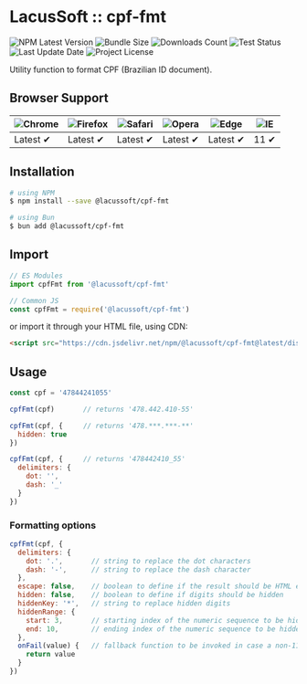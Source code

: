 # LacusSoft :: cpf-fmt

![NPM Latest Version](https://img.shields.io/npm/v/@lacussoft/cpf-fmt)
![Bundle Size](https://img.shields.io/bundlephobia/min/@lacussoft/cpf-fmt?label=bundle%20size)
![Downloads Count](https://img.shields.io/npm/dm/@lacussoft/cpf-fmt.svg)
![Test Status](https://img.shields.io/github/actions/workflow/status/juliolmuller/cpf-utils-js/release.yml?label=ci/cd)
![Last Update Date](https://img.shields.io/github/last-commit/juliolmuller/cpf-utils-js)
![Project License](https://img.shields.io/github/license/juliolmuller/cpf-utils-js)

Utility function to format CPF (Brazilian ID document).

## Browser Support

![Chrome](https://raw.github.com/alrra/browser-logos/master/src/chrome/chrome_48x48.png) | ![Firefox](https://raw.github.com/alrra/browser-logos/master/src/firefox/firefox_48x48.png) | ![Safari](https://raw.github.com/alrra/browser-logos/master/src/safari/safari_48x48.png) | ![Opera](https://raw.github.com/alrra/browser-logos/master/src/opera/opera_48x48.png) | ![Edge](https://raw.github.com/alrra/browser-logos/master/src/edge/edge_48x48.png) | ![IE](https://raw.github.com/alrra/browser-logos/master/src/archive/internet-explorer_9-11/internet-explorer_9-11_48x48.png) |
--- | --- | --- | --- | --- | --- |
Latest ✔ | Latest ✔ | Latest ✔ | Latest ✔ | Latest ✔ | 11 ✔ |

## Installation

```bash
# using NPM
$ npm install --save @lacussoft/cpf-fmt

# using Bun
$ bun add @lacussoft/cpf-fmt
```

## Import

```js
// ES Modules
import cpfFmt from '@lacussoft/cpf-fmt'

// Common JS
const cpfFmt = require('@lacussoft/cpf-fmt')
```

or import it through your HTML file, using CDN:

```html
<script src="https://cdn.jsdelivr.net/npm/@lacussoft/cpf-fmt@latest/dist/cpf-fmt.min.js"></script>
```

## Usage

```js
const cpf = '47844241055'

cpfFmt(cpf)       // returns '478.442.410-55'

cpfFmt(cpf, {     // returns '478.***.***-**'
  hidden: true
})

cpfFmt(cpf, {     // returns '478442410_55'
  delimiters: {
    dot: '',
    dash: '_'
  }
})
```

### Formatting options

```js
cpfFmt(cpf, {
  delimiters: {
    dot: '.',       // string to replace the dot characters
    dash: '-',      // string to replace the dash character
  },
  escape: false,    // boolean to define if the result should be HTML escaped
  hidden: false,    // boolean to define if digits should be hidden
  hiddenKey: '*',   // string to replace hidden digits
  hiddenRange: {
    start: 3,       // starting index of the numeric sequence to be hidden (min 0)
    end: 10,        // ending index of the numeric sequence to be hidden (max 10)
  },
  onFail(value) {   // fallback function to be invoked in case a non-11-digits is passed
    return value
  }
})
```
